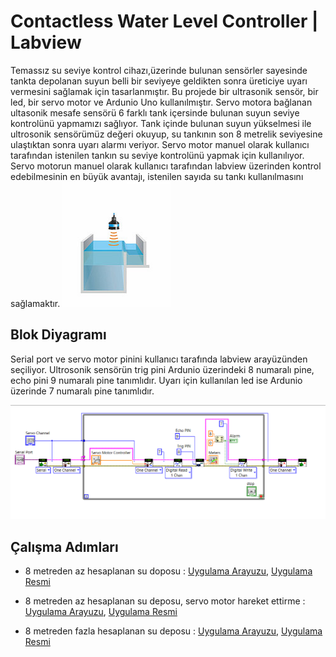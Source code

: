 # Contactless Water Level Controller | Labview

Temassız su seviye kontrol cihazı,üzerinde bulunan sensörler sayesinde tankta depolanan suyun belli bir seviyeye geldikten sonra üreticiye uyarı vermesini sağlamak için tasarlanmıştır. Bu projede bir ultrasonik sensör, bir led, bir servo motor ve Ardunio Uno kullanılmıştır. Servo motora bağlanan ultasonik mesafe sensörü 6 farklı tank içersinde bulunan suyun seviye kontrolünü yapmamızı sağlıyor. Tank içinde bulunan suyun yükselmesi ile ultrosonik sensörümüz değeri okuyup, su tankının son 8 metrelik seviyesine ulaştıktan sonra uyarı alarmı veriyor. Servo motor manuel olarak kullanıcı tarafından istenilen tankın su seviye kontrolünü yapmak için kullanılıyor. Servo motorun manuel olarak kullanıcı tarafından labview üzerinden kontrol edebilmesinin en büyük avantajı,  istenilen sayıda su tankı kullanılmasını sağlamaktır.
![Controller](https://github.com/YavuzAktas/ContactlessWaterLevelControllerLabview/blob/master/images/image.png)

## Blok Diyagramı
Serial port ve servo motor pinini kullanıcı tarafında labview arayüzünden seçiliyor. Ultrosonik sensörün trig pini Ardunio üzerindeki 8 numaralı pine, echo pini 9 numaralı pine tanımlıdır. Uyarı için kullanılan led ise Ardunio üzerinde 7 numaralı pine tanımlıdır.  

![Block](https://github.com/YavuzAktas/ContactlessWaterLevelControllerLabview/blob/master/images/4.png)

## Çalışma Adımları
- 8 metreden az hesaplanan su doposu :
[Uygulama Arayuzu](https://github.com/YavuzAktas/ContactlessWaterLevelControllerLabview/blob/master/images/1.png), 
[Uygulama Resmi](https://github.com/YavuzAktas/ContactlessWaterLevelControllerLabview/blob/master/images/20220605_165643.jpg)

- 8 metreden az hesaplanan su deposu, servo motor hareket ettirme :
[Uygulama Arayuzu](https://github.com/YavuzAktas/ContactlessWaterLevelControllerLabview/blob/master/images/2.png), 
[Uygulama Resmi](https://github.com/YavuzAktas/ContactlessWaterLevelControllerLabview/blob/master/images/20220605_165707.jpg)

- 8 metreden fazla hesaplanan su deposu : 
[Uygulama Arayuzu](https://github.com/YavuzAktas/ContactlessWaterLevelControllerLabview/blob/master/images/3.png), 
[Uygulama Resmi](https://github.com/YavuzAktas/ContactlessWaterLevelControllerLabview/blob/master/images/20220605_165805.jpg)



